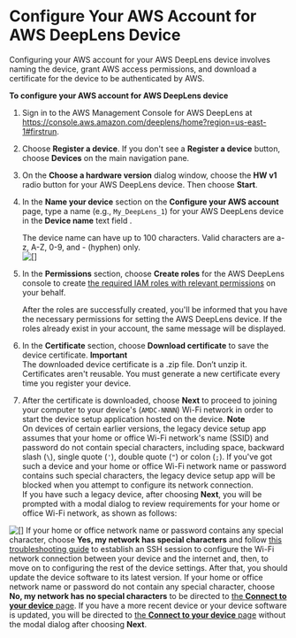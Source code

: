 # Configure Your AWS Account for AWS DeepLens Device<a name="deeplens-start-registering-device-using-console"></a>

Configuring your AWS account for your AWS DeepLens device involves naming the device, grant AWS access permissions, and download a certificate for the device to be authenticated by AWS\.

**To configure your AWS account for AWS DeepLens device**

1. Sign in to the AWS Management Console for AWS DeepLens at [https://console\.aws\.amazon\.com/deeplens/home?region=us\-east\-1\#firstrun](https://console.aws.amazon.com/deeplens/home?region=us-east-1#firstrun)\.

1. Choose **Register a device**\. If you don't see a **Register a device** button, choose **Devices** on the main navigation pane\.

1. On the **Choose a hardware version** dialog window, choose the **HW v1** radio button for your AWS DeepLens device\. Then choose **Start**\. 

1. In the **Name your device** section on the **Configure your AWS account** page, type a name \(e\.g\., `My_DeepLens_1`\) for your AWS DeepLens device in the **Device name** text field \.

   The device name can have up to 100 characters\. Valid characters are a\-z, A\-Z, 0\-9, and \- \(hyphen\) only\.   
![\[\]](http://docs.aws.amazon.com/deeplens/latest/dg/images/deeplens-registration-name-device.png)

1. In the **Permissions** section, choose **Create roles** for the AWS DeepLens console to create [the required IAM roles with relevant permissions](deeplens-required-iam-roles.md) on your behalf\. 

   After the roles are successfully created, you'll be informed that you have the necessary permissions for setting the AWS DeepLens device\. If the roles already exist in your account, the same message will be displayed\.

1.  In the **Certificate** section, choose **Download certificate** to save the device certificate\. 
**Important**  
The downloaded device certificate is a \.zip file\. Don’t unzip it\.   
Certificates aren't reusable\. You must generate a new certificate every time you register your device\.

1. After the certificate is downloaded, choose **Next** to proceed to joining your computer to your device's \(`AMDC-NNNN`\) Wi\-Fi network in order to start the device setup application hosted on the device\. 
**Note**  
On devices of certain earlier versions, the legacy device setup app assumes that your home or office Wi\-Fi network's name \(SSID\) and password do not contain special characters, including space, backward slash \(`\`\), single quote \(`'`\), double quote \(`"`\) or colon \(`;`\)\. If you've got such a device and your home or office Wi\-Fi network name or password contains such special characters, the legacy device setup app will be blocked when you attempt to configure its network connection\.   
If you have such a legacy device, after choosing **Next**, you will be prompted with a modal dialog to review requirements for your home or office Wi\-Fi network, as shown as follows:  

![\[\]](http://docs.aws.amazon.com/deeplens/latest/dg/images/deeplens-registration-wifi-network-requirements.png)
If your home or office network name or password contains any special character, choose **Yes, my network has special characters** and follow [this troubleshooting guide](troubleshooting-device-registration.md#troubleshooting-device-wifi-connection) to establish an SSH session to configure the Wi\-Fi network connection between your device and the internet and, then, to move on to configuring the rest of the device settings\. After that, you should update the device software to its latest version\. 
If your home or office network name or password do not contain any special character, choose **No, my network has no special characters** to be directed to [the **Connect to your device** page](deeplens-getting-started-connect.md)\. 
If you have a more recent device or your device software is updated, you will be directed to [the **Connect to your device** page](deeplens-getting-started-connect.md) without the modal dialog after choosing **Next**\. 